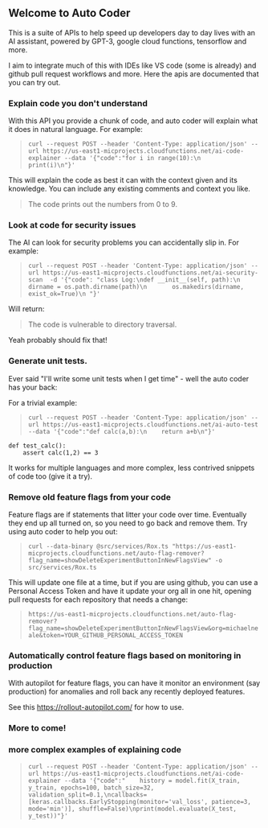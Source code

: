 ## Welcome to Auto Coder

This is a suite of APIs to help speed up developers day to day lives with an AI assistant, powered by GPT-3, google cloud functions, tensorflow and more.

I aim to integrate much of this with IDEs like VS code (some is already) and github pull request workflows and more. 
Here the apis are documented that you can try out.

### Explain code you don't understand

With this API you provide a chunk of code, and auto coder will explain what it does in natural language. For example:

> ```curl --request POST --header 'Content-Type: application/json' --url https://us-east1-micprojects.cloudfunctions.net/ai-code-explainer --data '{"code":"for i in range(10):\n    print(i)\n"}'```

This will explain the code as best it can with the context given and its knowledge. You can include any existing comments and context you like. 

> The code prints out the numbers from 0 to 9.

### Look at code for security issues 

The AI can look for security problems you can accidentally slip in. For example: 

> ```curl --request POST --header 'Content-Type: application/json' --url https://us-east1-micprojects.cloudfunctions.net/ai-security-scan  -d '{"code": "class Log:\ndef __init__(self, path):\n        dirname = os.path.dirname(path)\n       os.makedirs(dirname, exist_ok=True)\n "}'```

Will return: 

>  The code is vulnerable to directory traversal.

Yeah probably should fix that!

### Generate unit tests. 

Ever said "I'll write some unit tests when I get time" - well the auto coder has your back: 

For a trivial example: 

> ```curl --request POST --header 'Content-Type: application/json' --url https://us-east1-micprojects.cloudfunctions.net/ai-auto-test --data '{"code":"def calc(a,b):\n    return a+b\n"}'```

```
def test_calc():
    assert calc(1,2) == 3   
```

It works for multiple languages and more complex, less contrived snippets of code too (give it a try). 


### Remove old feature flags from your code

Feature flags are if statements that litter your code over time. Eventually they end up all turned on, so you need to go back and remove them. 
Try using auto coder to help you out: 

> ```curl --data-binary @src/services/Rox.ts "https://us-east1-micprojects.cloudfunctions.net/auto-flag-remover?flag_name=showDeleteExperimentButtonInNewFlagsView" -o src/services/Rox.ts```

This will update one file at a time, but if you are using github, you can use a Personal Access Token and have it update your org all in one hit, opening pull requests for each repository that needs a change: 

> ```https://us-east1-micprojects.cloudfunctions.net/auto-flag-remover?flag_name=showDeleteExperimentButtonInNewFlagsView&org=michaelneale&token=YOUR_GITHUB_PERSONAL_ACCESS_TOKEN```


### Automatically control feature flags based on monitoring in production

With autopilot for feature flags, you can have it monitor an environment (say production) for anomalies and roll back any recently deployed features. 

See this https://rollout-autopilot.com/ for how to use.

### More to come!







### more complex examples of explaining code 

> ```curl --request POST --header 'Content-Type: application/json' --url https://us-east1-micprojects.cloudfunctions.net/ai-code-explainer --data '{"code":"    history = model.fit(X_train, y_train, epochs=100, batch_size=32, validation_split=0.1,\ncallbacks=[keras.callbacks.EarlyStopping(monitor='val_loss', patience=3, mode='min')], shuffle=False)\nprint(model.evaluate(X_test, y_test))"}'```
